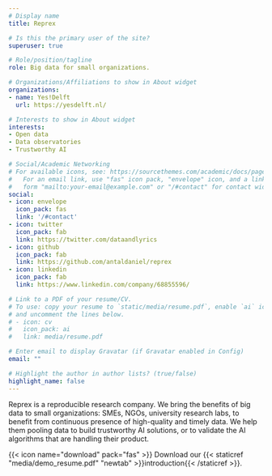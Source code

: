 ```yaml
---
# Display name
title: Reprex

# Is this the primary user of the site?
superuser: true

# Role/position/tagline
role: Big data for small organizations.

# Organizations/Affiliations to show in About widget
organizations:
- name: Yes!Delft
  url: https://yesdelft.nl/

# Interests to show in About widget
interests:
- Open data
- Data observatories
- Trustworthy AI

# Social/Academic Networking
# For available icons, see: https://sourcethemes.com/academic/docs/page-builder/#icons
#   For an email link, use "fas" icon pack, "envelope" icon, and a link in the
#   form "mailto:your-email@example.com" or "/#contact" for contact widget.
social:
- icon: envelope
  icon_pack: fas
  link: '/#contact'
- icon: twitter
  icon_pack: fab
  link: https://twitter.com/dataandlyrics
- icon: github
  icon_pack: fab
  link: https://github.com/antaldaniel/reprex
- icon: linkedin
  icon_pack: fab
  link: https://www.linkedin.com/company/68855596/

# Link to a PDF of your resume/CV.
# To use: copy your resume to `static/media/resume.pdf`, enable `ai` icons in `params.toml`, 
# and uncomment the lines below.
# - icon: cv
#   icon_pack: ai
#   link: media/resume.pdf

# Enter email to display Gravatar (if Gravatar enabled in Config)
email: ""

# Highlight the author in author lists? (true/false)
highlight_name: false
---
```


Reprex is a reproducible research company.  We bring the benefits of big data to small organizations: SMEs, NGOs, university research labs, to benefit from continuous presence of high-quality and timely data. We help them pooling data to build trustworthy AI solutions, or to validate the AI algorithms that are handling their product. 

{{< icon name="download" pack="fas" >}} Download our {{< staticref "media/demo_resume.pdf" "newtab" >}}introduction{{< /staticref >}}.
